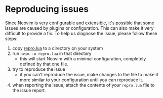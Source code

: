 # Reproducing issues

Since Neovim is very configurable and extensible, it's possible that some issues
are caused by plugins or configuration. This can also make it very difficult to
provide a fix. To help us diagnose the issue, please follow these steps:

1. copy [repro.lua](../repro.lua) to a directory on your system
2. run `nvim -u repro.lua` in that directory
   - this will start Neovim with a minimal configuration, completely defined by
     that one file.
3. try to reproduce the issue
   - if you can't reproduce the issue, make changes to the file to make it more
     similar to your configuration until you can reproduce it.
4. when reporting the issue, attach the contents of your `repro.lua` file to the
   issue report.
